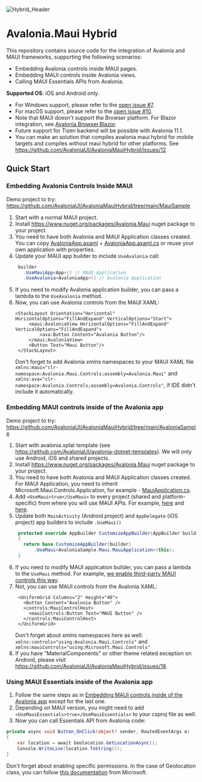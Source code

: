 
![Hybrid_Header](https://github.com/AvaloniaUI/AvaloniaMauiHybrid/assets/552074/3e43d1c1-ff2a-40ef-89d5-a8cc34ed732b)

# Avalonia.Maui Hybrid

This repository contains source code for the integration of Avalonia and MAUI frameworks, supporting the following scenarios:
- Embedding Avalonia controls inside MAUI pages.
- Embedding MAUI controls inside Avalonia views.
- Calling MAUI Essentials APIs from Avalonia.

**Supported OS**: iOS and Android only.
- For Windows support, please refer to the [open issue #7](https://github.com/AvaloniaUI/AvaloniaMauiHybrid/issues/7).
- For macOS support, please refer to the [open issue #10](https://github.com/AvaloniaUI/AvaloniaMauiHybrid/issues/10).
- Note that MAUI doesn't support the Browser platform. For Blazor integration, see [Avalonia.Browser.Blazor](https://www.nuget.org/packages/Avalonia.Browser.Blazor).
- Future support for Tizen backend will be possible with Avalonia 11.1.
- You can make an solution that compiles avalonia maui hybrid for mobile targets and compiles without maui hybrid for other platforms. See https://github.com/AvaloniaUI/AvaloniaMauiHybrid/issues/12
    
## Quick Start

### Embedding Avalonia Controls Inside MAUI

Demo project to try: https://github.com/AvaloniaUI/AvaloniaMauiHybrid/tree/main/MauiSample

1. Start with a normal MAUI project.
2. Install https://www.nuget.org/packages/Avalonia.Maui nuget package to your project.
3. You need to have both Avalonia and MAUI Application classes created. You can copy [AvaloniaApp.axaml](https://github.com/AvaloniaUI/AvaloniaMauiHybrid/blob/main/MauiSample/AvaloniaApp.axaml) + [AvaloniaApp.axaml.cs](https://github.com/AvaloniaUI/AvaloniaMauiHybrid/blob/main/MauiSample/AvaloniaApp.axaml.cs) or reuse your own application with properties.
4. Update your MAUI app builder to include `UseAvalonia` call:
   ```csharp
    builder
      .UseMauiApp<App>() // MAUI Application
      .UseAvalonia<AvaloniaApp>() // Avalonia Application
   ```
5. If you need to modify Avalonia application builder, you can pass a lambda to the `UseAvalonia` method.
6. Now, you can use Avalonia controls from the MAUI XAML:
   ```xaml
   <StackLayout Orientation="Horizontal"  HorizontalOptions="FillAndExpand" VerticalOptions="Start">
        <maui:AvaloniaView HorizontalOptions="FillAndExpand" VerticalOptions="FillAndExpand">
            <ava:Button Content="Avalonia Button"/>
        </maui:AvaloniaView>
        <Button Text="Maui Button"/>
    </StackLayout>
   ```
   Don't forget to add Avalonia xmlns namespaces to your MAUI XAML file `xmlns:maui="clr-namespace:Avalonia.Maui.Controls;assembly=Avalonia.Maui"` and `xmlns:ava="clr-namespace:Avalonia.Controls;assembly=Avalonia.Controls"`, if IDE didn't include it automatically.


### Embedding MAUI controls inside of the Avalonia app

Demo project to try: https://github.com/AvaloniaUI/AvaloniaMauiHybrid/tree/main/AvaloniaSample

1. Start with avalonia.xplat template (see https://github.com/AvaloniaUI/avalonia-dotnet-templates). We will only use Android, iOS and shared projects.
2. Install https://www.nuget.org/packages/Avalonia.Maui nuget package to your project.
3. You need to have both Avalonia and MAUI Application classes created. For MAUI Application, you need to inherit Microsoft.Maui.Controls.Application, for example - [MauiApplication.cs](https://github.com/AvaloniaUI/AvaloniaMauiHybrid/blob/main/AvaloniaSample/AvaloniaSample/Maui/MauiApplication.cs).
4. Add `<UseMaui>true</UseMaui>` to every project (shared and platform-specific) from where you will use MAUI APIs. For example, [here](https://github.com/AvaloniaUI/AvaloniaMauiHybrid/blob/main/AvaloniaSample/AvaloniaSample/AvaloniaSample.csproj#L4) and [here](https://github.com/AvaloniaUI/AvaloniaMauiHybrid/blob/main/AvaloniaSample/AvaloniaSample.iOS/AvaloniaSample.iOS.csproj#L4).
5. Update both `MainActivity` (Android project) and `AppDelegate` (iOS project) app builders to include `.UseMaui()`
   ```csharp
    protected override AppBuilder CustomizeAppBuilder(AppBuilder builder)
    {
      return base.CustomizeAppBuilder(builder)
          .UseMaui<AvaloniaSample.Maui.MauiApplication>(this);
    }
   ```
6. If you need to modify MAUI application builder, you can pass a lambda to the `UseMaui` method. For example, [we enable third-party MAUI controls this way](https://github.com/AvaloniaUI/AvaloniaMauiHybrid/blob/main/AvaloniaSample/AvaloniaSample.iOS/AppDelegate.cs#L26-L28).
7. Not, you can use MAUI controls from the Avalonia XAML:
   ```xaml
    <UniformGrid Columns="2" Height="40">
      <Button Content="Avalonia Button" />
      <controls:MauiControlHost>
        <mauiControls:Button Text="MAUI Button" />
      </controls:MauiControlHost>
    </UniformGrid>
   ```
   Don't forget about xmlns namespaces here as well: `xmlns:controls="using:Avalonia.Maui.Controls"` and `xmlns:mauiControls="using:Microsoft.Maui.Controls"`
8. If you have "MaterialComponents" or other theme related exception on Android, please visit https://github.com/AvaloniaUI/AvaloniaMauiHybrid/issues/18.

### Using MAUI Essentials inside of the Avalonia app

1. Follow the same steps as in [Embedding MAUI controls inside of the Avalonia app](#embedding-maui-controls-inside-of-the-avalonia-app) except for the last one.
2. Depending on MAUI version, you might need to add `<UseMauiEssentials>true</UseMauiEssentials>` to your csproj file as well.
3. Now you can call Essentials API from Avalonia code:
```csharp
private async void Button_OnClick(object? sender, RoutedEventArgs e)
{
    var location = await Geolocation.GetLocationAsync();
    Console.WriteLine(location.ToString());
}
```
Don't forget about enabling specific permissions. In the case of Geolocation class, you can follow [this documentation](https://learn.microsoft.com/en-us/xamarin/essentials/geolocation?tabs=android) from Microsoft.
